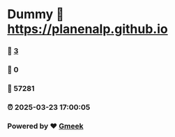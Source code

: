 # Dummy :link: https://planenalp.github.io 
### :page_facing_up: [3](https://planenalp.github.io/tag.html) 
### :speech_balloon: 0 
### :hibiscus: 57281 
### :alarm_clock: 2025-03-23 17:00:05 
### Powered by :heart: [Gmeek](https://github.com/Meekdai/Gmeek)

